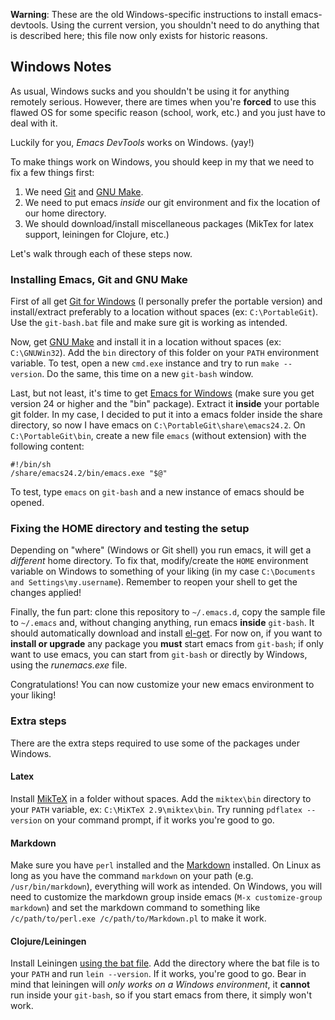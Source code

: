 **Warning**: These are the old Windows-specific instructions to install emacs-devtools.
Using the current version, you shouldn't need to do anything that is described here; this
file now only exists for historic reasons.

## Windows Notes
As usual, Windows sucks and you shouldn't be using it for anything remotely
serious. However, there are times when you're **forced** to use this flawed OS
for some specific reason (school, work, etc.) and you just have to deal with it.

Luckily for you, *Emacs DevTools* works on Windows. (yay!)

To make things work on Windows, you should keep in my that we need to fix a few
things first:

1.    We need [Git](http://git-scm.com/download) and [GNU Make](http://gnuwin32.sourceforge.net/packages/make.htm).
1.    We need to put emacs *inside* our git environment and fix the location of
      our home directory.
1.    We should download/install miscellaneous packages (MikTex for latex support,
      leiningen for Clojure, etc.)

Let's walk through each of these steps now.

### Installing Emacs, Git and GNU Make

First of all get
[Git for Windows](http://code.google.com/p/msysgit/downloads/list) (I personally
prefer the portable version) and install/extract preferably to a location
without spaces (ex: `C:\PortableGit`). Use the `git-bash.bat` file and make sure
git is working as intended.

Now, get [GNU Make](http://gnuwin32.sourceforge.net/packages/make.htm) and
install it in a location without spaces (ex: `C:\GNUWin32`). Add the `bin`
directory of this folder on your `PATH` environment variable. To test, open a
new `cmd.exe` instance and try to run `make --version`. Do the same, this time
on a new `git-bash` window.

Last, but not least, it's time to get [Emacs for Windows](http://ftp.gnu.org/gnu/emacs/windows)
(make sure you get version 24 or higher and the "bin" package). Extract it
**inside** your portable git folder. In my case, I decided to put it into a
emacs folder inside the share directory, so now I have emacs on `C:\PortableGit\share\emacs24.2`.
On `C:\PortableGit\bin`, create a new file `emacs` (without extension) with the
following content:

    #!/bin/sh
    /share/emacs24.2/bin/emacs.exe "$@"

To test, type `emacs` on `git-bash` and a new instance of emacs should be
opened.

### Fixing the HOME directory and testing the setup

Depending on "where" (Windows or Git shell) you run emacs, it will get a
*different* home directory. To fix that, modify/create the `HOME` environment
variable on Windows to something of your liking (in my case `C:\Documents and
Settings\my.username`). Remember to reopen your shell to get the changes
applied!

Finally, the fun part: clone this repository to `~/.emacs.d`, copy the sample
file to `~/.emacs` and, without changing anything, run emacs **inside**
`git-bash`. It should automatically download and install
[el-get](https://github.com/dimitri/el-get). For now on, if you want to
**install or upgrade** any package you **must** start emacs from `git-bash`; if
only want to use emacs, you can start from `git-bash` or directly by Windows,
using the *runemacs.exe* file.

Congratulations! You can now customize your new emacs environment to your
liking!

### Extra steps

There are the extra steps required to use some of the packages under Windows.

#### Latex

Install [MikTeX](http://miktex.org/download) in a folder without spaces. Add the
`miktex\bin` directory to your `PATH` variable, ex:
`C:\MiKTeX 2.9\miktex\bin`. Try running `pdflatex --version` on your command
prompt, if it works you're good to go.

#### Markdown

Make sure you have `perl` installed and the [Markdown](http://daringfireball.net/projects/markdown/)
installed. On Linux as long as you have the command `markdown` on your path (e.g. `/usr/bin/markdown`),
everything will work as intended. On Windows, you will need to customize the markdown group inside emacs
(`M-x customize-group markdown`) and set the markdown command to something like
`/c/path/to/perl.exe /c/path/to/Markdown.pl` to make it work.

#### Clojure/Leiningen

Install Leiningen
[using the bat file](https://raw.github.com/technomancy/leiningen/stable/bin/lein.bat). Add
the directory where the bat file is to your `PATH` and run `lein --version`. If
it works, you're good to go. Bear in mind that leiningen will *only works on a
Windows environment*, it **cannot** run inside your `git-bash`, so if you start
emacs from there, it simply won't work.
